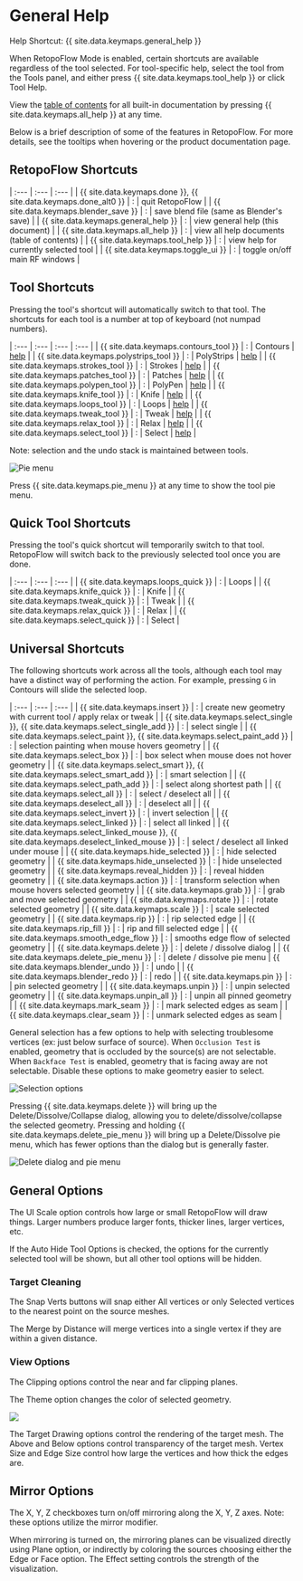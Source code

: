 # General Help

Help Shortcut: {{ site.data.keymaps.general_help }}

When RetopoFlow Mode is enabled, certain shortcuts are available regardless of the tool selected.
For tool-specific help, select the tool from the Tools panel, and either press {{ site.data.keymaps.tool_help }} or click Tool Help.

View the [table of contents](table_of_contents.md) for all built-in documentation by pressing {{ site.data.keymaps.all_help }} at any time.

Below is a brief description of some of the features in RetopoFlow.
For more details, see the tooltips when hovering or the product documentation page.


## RetopoFlow Shortcuts


| :--- | :--- | :--- |
| {{ site.data.keymaps.done }}, {{ site.data.keymaps.done_alt0 }} | : | quit RetopoFlow |
| {{ site.data.keymaps.blender_save }}   | : | save blend file (same as Blender's save) |
| {{ site.data.keymaps.general_help }}   | : | view general help (this document) |
| {{ site.data.keymaps.all_help }}       | : | view all help documents (table of contents) |
| {{ site.data.keymaps.tool_help }}      | : | view help for currently selected tool |
| {{ site.data.keymaps.toggle_ui }}      | : | toggle on/off main RF windows |

## Tool Shortcuts

Pressing the tool's shortcut will automatically switch to that tool.
The shortcuts for each tool is a number at top of keyboard (not numpad numbers).


| :--- | :--- | :--- | :--- |
| {{ site.data.keymaps.contours_tool }}   | : | Contours   | [help](contours.md)   |
| {{ site.data.keymaps.polystrips_tool }} | : | PolyStrips | [help](polystrips.md) |
| {{ site.data.keymaps.strokes_tool }}    | : | Strokes    | [help](strokes.md)    |
| {{ site.data.keymaps.patches_tool }}    | : | Patches    | [help](patches.md)    |
| {{ site.data.keymaps.polypen_tool }}    | : | PolyPen    | [help](polypen.md)    |
| {{ site.data.keymaps.knife_tool }}      | : | Knife      | [help](knife.md)      |
| {{ site.data.keymaps.loops_tool }}      | : | Loops      | [help](loops.md)      |
| {{ site.data.keymaps.tweak_tool }}      | : | Tweak      | [help](tweak.md)      |
| {{ site.data.keymaps.relax_tool }}      | : | Relax      | [help](relax.md)      |
| {{ site.data.keymaps.select_tool }}     | : | Select     | [help](select.md)     |

Note: selection and the undo stack is maintained between tools.

![Pie menu](images/pie_menu.png)

Press {{ site.data.keymaps.pie_menu }} at any time to show the tool pie menu.


## Quick Tool Shortcuts

Pressing the tool's quick shortcut will temporarily switch to that tool.
RetopoFlow will switch back to the previously selected tool once you are done.


| :--- | :--- | :--- |
| {{ site.data.keymaps.loops_quick }}  | : | Loops |
| {{ site.data.keymaps.knife_quick }}  | : | Knife |
| {{ site.data.keymaps.tweak_quick }}  | : | Tweak |
| {{ site.data.keymaps.relax_quick }}  | : | Relax |
| {{ site.data.keymaps.select_quick }} | : | Select |


## Universal Shortcuts

The following shortcuts work across all the tools, although each tool may have a distinct way of performing the action.
For example, pressing `G` in Contours will slide the selected loop.


| :--- | :--- | :--- |
| {{ site.data.keymaps.insert }}                                     | : | create new geometry with current tool / apply relax or tweak |
| {{ site.data.keymaps.select_single }}, {{ site.data.keymaps.select_single_add }}           | : | select single |
| {{ site.data.keymaps.select_paint }}, {{ site.data.keymaps.select_paint_add }}             | : | selection painting when mouse hovers geometry |
| {{ site.data.keymaps.select_box }}                                 | : | box select when mouse does not hover geometry |
| {{ site.data.keymaps.select_smart }}, {{ site.data.keymaps.select_smart_add }}             | : | smart selection |
| {{ site.data.keymaps.select_path_add }}                            | : | select along shortest path |
| {{ site.data.keymaps.select_all }}                                 | : | select / deselect all |
| {{ site.data.keymaps.deselect_all }}                               | : | deselect all |
| {{ site.data.keymaps.select_invert }}                              | : | invert selection |
| {{ site.data.keymaps.select_linked }}                              | : | select all linked |
| {{ site.data.keymaps.select_linked_mouse }}, {{ site.data.keymaps.deselect_linked_mouse }} | : | select / deselect all linked under mouse |
| {{ site.data.keymaps.hide_selected }}                              | : | hide selected geometry |
| {{ site.data.keymaps.hide_unselected }}                            | : | hide unselected geometry |
| {{ site.data.keymaps.reveal_hidden }}                              | : | reveal hidden geometry |
| {{ site.data.keymaps.action }}                                     | : | transform selection when mouse hovers selected geometry |
| {{ site.data.keymaps.grab }}                                       | : | grab and move selected geometry |
| {{ site.data.keymaps.rotate }}                                     | : | rotate selected geometry |
| {{ site.data.keymaps.scale }}                                      | : | scale selected geometry |
| {{ site.data.keymaps.rip }}                                        | : | rip selected edge |
| {{ site.data.keymaps.rip_fill }}                                   | : | rip and fill selected edge |
| {{ site.data.keymaps.smooth_edge_flow }}                           | : | smooths edge flow of selected geometry |
| {{ site.data.keymaps.delete }}                                     | : | delete / dissolve dialog |
| {{ site.data.keymaps.delete_pie_menu }}                            | : | delete / dissolve pie menu
| {{ site.data.keymaps.blender_undo }}                               | : | undo |
| {{ site.data.keymaps.blender_redo }}                               | : | redo |
| {{ site.data.keymaps.pin }}                                        | : | pin selected geometry |
| {{ site.data.keymaps.unpin }}                                      | : | unpin selected geometry |
| {{ site.data.keymaps.unpin_all }}                                  | : | unpin all pinned geometry |
| {{ site.data.keymaps.mark_seam }}                                  | : | mark selected edges as seam |
| {{ site.data.keymaps.clear_seam }}                                | : | unmark selected edges as seam |


General selection has a few options to help with selecting troublesome vertices (ex: just below surface of source).
When `Occlusion Test` is enabled, geometry that is occluded by the source(s) are not selectable.
When `Backface Test` is enabled, geometry that is facing away are not selectable.
Disable these options to make geometry easier to select.

![Selection options](images/selection_options.png)




Pressing {{ site.data.keymaps.delete }} will bring up the Delete/Dissolve/Collapse dialog, allowing you to delete/dissolve/collapse the selected geometry.
Pressing and holding {{ site.data.keymaps.delete_pie_menu }} will bring up a Delete/Dissolve pie menu, which has fewer options than the dialog but is generally faster.


![Delete dialog and pie menu](images/delete_dialog_pie.png)



## General Options

The UI Scale option controls how large or small RetopoFlow will draw things.
Larger numbers produce larger fonts, thicker lines, larger vertices, etc.

If the Auto Hide Tool Options is checked, the options for the currently selected tool will be shown, but all other tool options will be hidden.

<!-- The Maximize Area button will make the 3D view take up the entire Blender window, similar to pressing `Ctrl+Up` / `Shift+Space` / `Alt+F10`. -->




### Target Cleaning

The Snap Verts buttons will snap either All vertices or only Selected vertices to the nearest point on the source meshes.

The Merge by Distance will merge vertices into a single vertex if they are within a given distance.




### View Options

The Clipping options control the near and far clipping planes.

The Theme option changes the color of selected geometry.

![](images/help_themes.png)

The Target Drawing options control the rendering of the target mesh.
The Above and Below options control transparency of the target mesh.
Vertex Size and Edge Size control how large the vertices and how thick the edges are.






## Mirror Options

The X, Y, Z checkboxes turn on/off mirroring along the X, Y, Z axes.
Note: these options utilize the mirror modifier.

When mirroring is turned on, the mirroring planes can be visualized directly using Plane option, or indirectly by coloring the sources choosing either the Edge or Face option.
The Effect setting controls the strength of the visualization.

